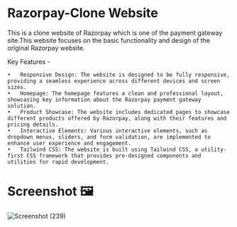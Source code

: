 # Razorpay-Clone Website
This is a clone website of Razorpay which is one of the payment gateway site.This website focuses on the basic functionality and design of the original Razorpay website.

Key Features -

 	•	Responsive Design: The website is designed to be fully responsive, providing a seamless experience across different devices and screen sizes.
	•	Homepage: The homepage features a clean and professional layout, showcasing key information about the Razorpay payment gateway solution.
	•	Product Showcase: The website includes dedicated pages to showcase different products offered by Razorpay, along with their features and pricing details.
	•	Interactive Elements: Various interactive elements, such as dropdown menus, sliders, and form validation, are implemented to enhance user experience and engagement.
	•	Tailwind CSS: The website is built using Tailwind CSS, a utility-first CSS framework that provides pre-designed components and utilities for rapid development.


# Screenshot 🖼️ 
![Screenshot (239)](https://github.com/user-attachments/assets/d48e55a2-15f3-4c45-911d-738ef3a7d861)
